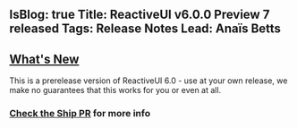IsBlog: true
Title: ReactiveUI v6.0.0 Preview 7 released
Tags: Release Notes
Lead: Anaïs Betts
---


## [What's New](https://github.com/reactiveui/ReactiveUI/compare/5.99.5...5.99.6)

This is a prerelease version of ReactiveUI 6.0 - use at your own release, we make no guarantees that this works for you or even at all.

### [Check the Ship PR](https://github.com/reactiveui/ReactiveUI/pull/434) for more info
